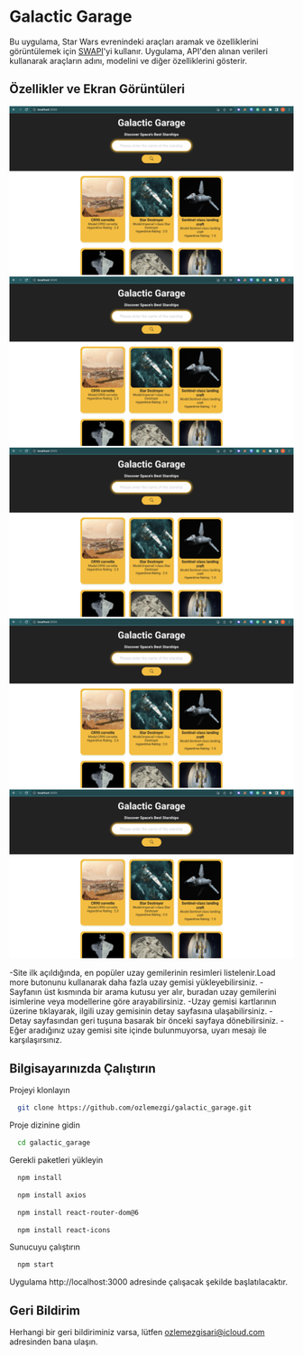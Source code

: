 
# Galactic Garage

Bu uygulama, Star Wars evrenindeki araçları aramak ve özelliklerini görüntülemek için [SWAPI](https://swapi.dev)'yi kullanır. Uygulama, API'den alınan verileri kullanarak araçların adını, modelini ve diğer özelliklerini gösterir.

## Özellikler ve Ekran Görüntüleri
![ekran görüntüsü 1](public/images/1.png)
![ekran görüntüsü 2](public/images/1.png)
![ekran görüntüsü 3](public/images/1.png)
![ekran görüntüsü 4](public/images/1.png)
![ekran görüntüsü 5](public/images/1.png)

-Site ilk açıldığında, en popüler uzay gemilerinin resimleri listelenir.Load more butonunu kullanarak daha fazla uzay gemisi yükleyebilirsiniz.
-Sayfanın üst kısmında bir arama kutusu yer alır, buradan uzay gemilerini isimlerine veya modellerine göre arayabilirsiniz.
-Uzay gemisi kartlarının üzerine tıklayarak, ilgili uzay gemisinin detay sayfasına ulaşabilirsiniz.
-Detay sayfasından geri tuşuna basarak bir önceki sayfaya dönebilirsiniz.
-Eğer aradığınız uzay gemisi site içinde bulunmuyorsa, uyarı mesajı ile karşılaşırsınız.

## Bilgisayarınızda Çalıştırın

Projeyi klonlayın

```bash
  git clone https://github.com/ozlemezgi/galactic_garage.git
```

Proje dizinine gidin

```bash
  cd galactic_garage
```

Gerekli paketleri yükleyin

```bash
  npm install
```
```bash
  npm install axios
```
```bash
  npm install react-router-dom@6
```
```bash
  npm install react-icons
```

Sunucuyu çalıştırın

```bash
  npm start
```
Uygulama http://localhost:3000 adresinde çalışacak şekilde başlatılacaktır.

  
## Geri Bildirim

Herhangi bir geri bildiriminiz varsa, lütfen ozlemezgisari@icloud.com adresinden bana ulaşın.

  
